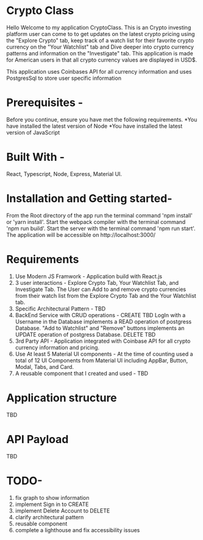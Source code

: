 # Crypto Class
 Hello Welcome to my application CryptoClass. This is an Crypto investing platform user can come to to get updates on the latest crypto pricing using the "Explore Crypto" tab, keep track of a watch list for their favorite crypto currency on the "Your Watchlist" tab and Dive deeper into crypto currency patterns and information on the "Investigate" tab. This application is made for American users in that all crypto currency values are displayed in USD$.

This application uses Coinbases API for all currency information and uses PostgresSql to store user specific information


# Prerequisites -
Before you continue, ensure you have met the following requirements. *You have installed the latest version of Node *You have installed the latest version of JavaScript

# Built With -
React, Typescript, Node, Express, Material UI.

# Installation and Getting started-
From the Root directory of the app run the terminal command 'npm install' or 'yarn install'.
Start the webpack compiler with the terminal command 'npm run build'.
Start the server with the terminal command 'npm run start'.
The application will be accessible on http://localhost:3000/

# Requirements
1) Use Modern JS Framwork -
  Application build with React.js
2) 3 user interactions -
  Explore Crypto Tab, Your Watchlist Tab, and Investigate Tab. The User can Add to and remove crypto currencies from their watch list from the Explore Crypto Tab and the Your Watchlist tab.
3) Specific Architectural Pattern -
  TBD
4) BackEnd Service with CRUD operations -
  CREATE TBD
  LogIn with a Username in the Database implements a READ operation of postgress Database.
  "Add to Watchlist" and "Remove" buttons implements an UPDATE operation of postgress Database.
  DELETE TBD
5) 3rd Party API -
  Application integrated with Coinbase API for all crypto currency information and pricing.
6) Use At least 5 Material UI components -
  At the time of counting used a total of 12 UI Components from Material UI including AppBar, Button, Modal, Tabs, and Card.
7) A reusable component that I created and used -
  TBD

# Application structure
TBD

# API Payload
TBD 

# TODO-
1) fix graph to show information
2) implement Sign in to CREATE
3) implement Delete Account to DELETE
4) clarify architectural pattern
5) reusable component
6) complete a lighthouse and fix accessibility issues

